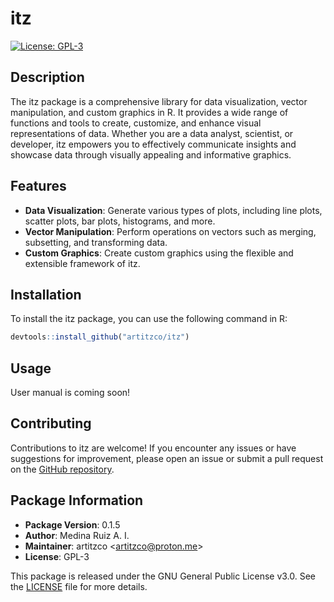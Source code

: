 # itz

[![License: GPL-3](https://img.shields.io/badge/License-GPL%203.0-blue.svg)](https://www.gnu.org/licenses/gpl-3.0)

## Description

The itz package is a comprehensive library for data visualization, vector manipulation, and custom graphics in R. It provides a wide range of functions and tools to create, customize, and enhance visual representations of data. Whether you are a data analyst, scientist, or developer, itz empowers you to effectively communicate insights and showcase data through visually appealing and informative graphics.

## Features

- **Data Visualization**: Generate various types of plots, including line plots, scatter plots, bar plots, histograms, and more.
- **Vector Manipulation**: Perform operations on vectors such as merging, subsetting, and transforming data.
- **Custom Graphics**: Create custom graphics using the flexible and extensible framework of itz.

## Installation

To install the itz package, you can use the following command in R:

```R
devtools::install_github("artitzco/itz")
```

## Usage

User manual is coming soon!

## Contributing

Contributions to itz are welcome! If you encounter any issues or have suggestions for improvement, please open an issue or submit a pull request on the [GitHub repository](https://github.com/artitzco/itz).

## Package Information

- **Package Version**: 0.1.5
- **Author**: Medina Ruiz A. I.
- **Maintainer**: artitzco <[artitzco@proton.me](https://artitzco.github.io/util/contact.html)>
- **License**: GPL-3

This package is released under the GNU General Public License v3.0. See the [LICENSE](LICENSE) file for more details.
